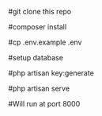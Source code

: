 #git clone this repo

#composer install

#cp .env.example .env

#setup database 

#php artisan key:generate

#php artisan serve 


#Will run at port 8000